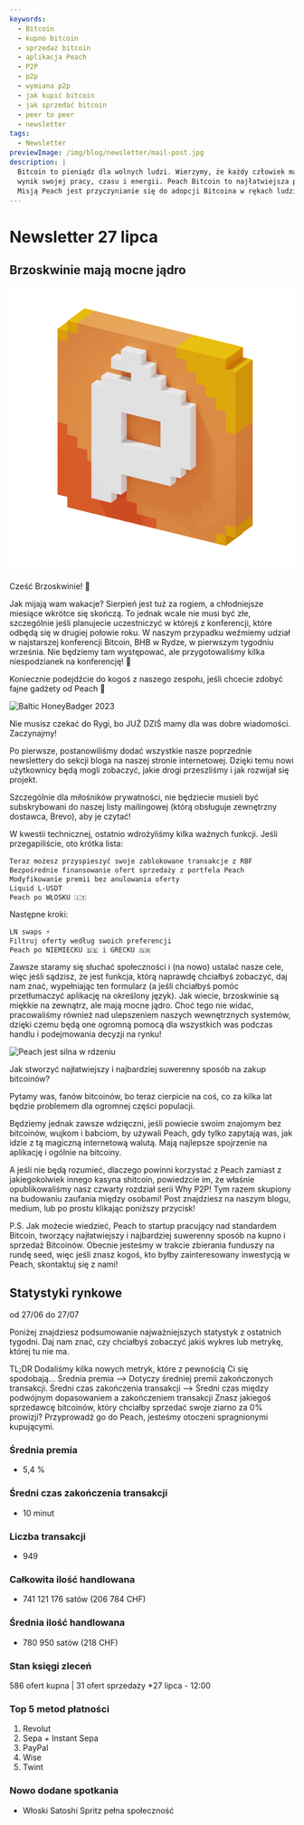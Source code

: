 ```yaml
---
keywords:
  - Bitcoin
  - kupno bitcoin
  - sprzedaż bitcoin
  - aplikacja Peach
  - P2P
  - p2p
  - wymiana p2p
  - jak kupić bitcoin
  - jak sprzedać bitcoin
  - peer to peer
  - newsletter
tags:
  - Newsletter
previewImage: /img/blog/newsletter/mail-post.jpg
description: |
  Bitcoin to pieniądz dla wolnych ludzi. Wierzymy, że każdy człowiek ma prawo wybierać, w jakiej walucie przechowuje swoje bogactwo,
  wynik swojej pracy, czasu i energii. Peach Bitcoin to najłatwiejsza platforma do kupowania i sprzedawania bitcoinów w systemie peer to peer.
  Misją Peach jest przyczynianie się do adopcji Bitcoina w rękach ludzi.
---
```


# Newsletter 27 lipca

## Brzoskwinie mają mocne jądro

![brzoskwiniowy gif bitcoin Peach](/img/blog/newsletter/gif-peach.gif)

Cześć Brzoskwinie! 🍑

Jak mijają wam wakacje? Sierpień jest tuż za rogiem, a chłodniejsze miesiące wkrótce się skończą. To jednak wcale nie musi być złe, szczególnie jeśli planujecie uczestniczyć w którejś z konferencji, które odbędą się w drugiej połowie roku.
W naszym przypadku weźmiemy udział w najstarszej konferencji Bitcoin, BHB w Rydze, w pierwszym tygodniu września. Nie będziemy tam występować, ale przygotowaliśmy kilka niespodzianek na konferencję! 👀

Koniecznie podejdźcie do kogoś z naszego zespołu, jeśli chcecie zdobyć fajne gadżety od Peach 👕

![Baltic HoneyBadger 2023](https://img.mailinblue.com/5647291/images/content_library/original/64c150feca9a443c5539f14d.jpg)

Nie musisz czekać do Rygi, bo JUŻ DZIŚ mamy dla was dobre wiadomości. Zaczynajmy!

Po pierwsze, postanowiliśmy dodać wszystkie nasze poprzednie newslettery do sekcji bloga na naszej stronie internetowej. Dzięki temu nowi użytkownicy będą mogli zobaczyć, jakie drogi przeszliśmy i jak rozwijał się projekt.

Szczególnie dla miłośników prywatności, nie będziecie musieli być subskrybowani do naszej listy mailingowej (którą obsługuje zewnętrzny dostawca, Brevo), aby je czytać!

W kwestii technicznej, ostatnio wdrożyliśmy kilka ważnych funkcji. Jeśli przegapiliście, oto krótka lista:

    Teraz możesz przyspieszyć swoje zablokowane transakcje z RBF
    Bezpośrednie finansowanie ofert sprzedaży z portfela Peach
    Modyfikowanie premii bez anulowania oferty
    Liquid L-USDT
    Peach po WŁOSKU 🇮🇹

Następne kroki:

    LN swaps ⚡
    Filtruj oferty według swoich preferencji
    Peach po NIEMIECKU 🇩🇪 i GRECKU 🇬🇷

Zawsze staramy się słuchać społeczności i (na nowo) ustalać nasze cele, więc jeśli sądzisz, że jest funkcja, którą naprawdę chciałbyś zobaczyć, daj nam znać, wypełniając ten formularz (a jeśli chciałbyś pomóc przetłumaczyć aplikację na określony język).
Jak wiecie, brzoskwinie są miękkie na zewnątrz, ale mają mocne jądro.
Choć tego nie widać, pracowaliśmy również nad ulepszeniem naszych wewnętrznych systemów, dzięki czemu będą one ogromną pomocą dla wszystkich was podczas handlu i podejmowania decyzji na rynku!

![Peach jest silna w rdzeniu](https://img.mailinblue.com/5647291/images/content_library/original/64c24bc1b872d13df10ce56f.jpg)

Jak stworzyć najłatwiejszy i najbardziej suwerenny sposób na zakup bitcoinów?

Pytamy was, fanów bitcoinów, bo teraz cierpicie na coś, co za kilka lat będzie problemem dla ogromnej części populacji.

Będziemy jednak zawsze wdzięczni, jeśli powiecie swoim znajomym bez bitcoinów, wujkom i babciom, by używali Peach, gdy tylko zapytają was, jak idzie z tą magiczną internetową walutą. Mają najlepsze spojrzenie na aplikację i ogólnie na bitcoiny.

A jeśli nie będą rozumieć, dlaczego powinni korzystać z Peach zamiast z jakiegokolwiek innego kasyna shitcoin, powiedzcie im, że właśnie opublikowaliśmy nasz czwarty rozdział serii Why P2P! Tym razem skupiony na budowaniu zaufania między osobami! Post znajdziesz na naszym blogu, medium, lub po prostu klikając poniższy przycisk!

P.S. Jak możecie wiedzieć, Peach to startup pracujący nad standardem Bitcoin, tworzący najłatwiejszy i najbardziej suwerenny sposób na kupno i sprzedaż Bitcoinów. Obecnie jesteśmy w trakcie zbierania funduszy na rundę seed, więc jeśli znasz kogoś, kto byłby zainteresowany inwestycją w Peach, skontaktuj się z nami!

## Statystyki rynkowe

od 27/06 do 27/07

Poniżej znajdziesz podsumowanie najważniejszych statystyk z ostatnich tygodni. Daj nam znać, czy chciałbyś zobaczyć jakiś wykres lub metrykę, której tu nie ma.

TL;DR
Dodaliśmy kilka nowych metryk, które z pewnością Ci się spodobają...
Średnia premia --> Dotyczy średniej premii zakończonych transakcji.
Średni czas zakończenia transakcji --> Średni czas między podwójnym dopasowaniem a zakończeniem transakcji
Znasz jakiegoś sprzedawcę bitcoinów, który chciałby sprzedać swoje ziarno za 0% prowizji? Przyprowadź go do Peach, jesteśmy otoczeni spragnionymi kupującymi.

### Średnia premia

- 5,4 %

### Średni czas zakończenia transakcji

- 10 minut

### Liczba transakcji

- 949

### Całkowita ilość handlowana

- 741 121 176 satów (206 784 CHF)

### Średnia ilość handlowana

- 780 950 satów (218 CHF)

### Stan księgi zleceń

586 ofert kupna | 31 ofert sprzedaży
\*27 lipca - 12:00

### Top 5 metod płatności

1. Revolut
2. Sepa + Instant Sepa
3. PayPal
4. Wise
5. Twint

### Nowo dodane spotkania

- Włoski Satoshi Spritz pełna społeczność

